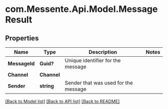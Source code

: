 # com.Messente.Api.Model.MessageResult
## Properties

Name | Type | Description | Notes
------------ | ------------- | ------------- | -------------
**MessageId** | **Guid?** | Unique identifier for the message | 
**Channel** | **Channel** |  | 
**Sender** | **string** | Sender that was used for the message | 

[[Back to Model list]](../README.md#documentation-for-models) [[Back to API list]](../README.md#documentation-for-api-endpoints) [[Back to README]](../README.md)

